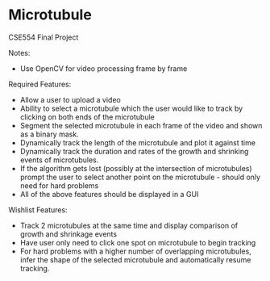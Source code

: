 # Microtubule
CSE554 Final Project

Notes:
* Use OpenCV for video processing frame by frame



Required Features:
* Allow a user to upload a video
* Ability to select a microtubule which the user would like to track by clicking on both ends of the microtubule
* Segment the selected microtubule in each frame of the video and shown as a binary mask.
* Dynamically track the length of the microtubule and plot it against time
* Dynamically track the duration and rates of the growth and shrinking events of microtubules.
* If the algorithm gets lost (possibly at the intersection of microtubules) prompt the user to select another point on the microtubule - should only need for hard problems
* All of the above features should be displayed in a GUI

Wishlist Features:
* Track 2 microtubules at the same time and display comparison of growth and shrinkage events
* Have user only need to click one spot on microtubule to begin tracking
* For hard problems with a higher number of overlapping microtubules, infer the shape of the selected microtubule and automatically resume tracking.

